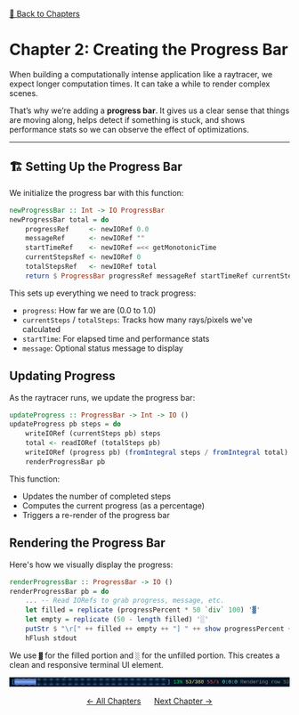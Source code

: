 [🔗 Back to Chapters](/README.md#-chapters)

# Chapter 2: Creating the Progress Bar

When building a computationally intense application like a raytracer, we expect longer computation times. It can take a while to render complex scenes.

That’s why we’re adding a **progress bar**. It gives us a clear sense that things are moving along, helps detect if something is stuck, and shows performance stats so we can observe the effect of optimizations.

---

## 🏗️ Setting Up the Progress Bar

We initialize the progress bar with this function:

```haskell
newProgressBar :: Int -> IO ProgressBar
newProgressBar total = do
    progressRef     <- newIORef 0.0
    messageRef      <- newIORef ""
    startTimeRef    <- newIORef =<< getMonotonicTime
    currentStepsRef <- newIORef 0
    totalStepsRef   <- newIORef total
    return $ ProgressBar progressRef messageRef startTimeRef currentStepsRef totalStepsRef
```

This sets up everything we need to track progress:

- `progress`: How far we are (0.0 to 1.0)
- `currentSteps` / `totalSteps`: Tracks how many rays/pixels we've calculated
- `startTime`: For elapsed time and performance stats
- `message`: Optional status message to display

## Updating Progress

As the raytracer runs, we update the progress bar:

```haskell
updateProgress :: ProgressBar -> Int -> IO ()
updateProgress pb steps = do
    writeIORef (currentSteps pb) steps
    total <- readIORef (totalSteps pb)
    writeIORef (progress pb) (fromIntegral steps / fromIntegral total)
    renderProgressBar pb
```

This function:

- Updates the number of completed steps
- Computes the current progress (as a percentage)
- Triggers a re-render of the progress bar

## Rendering the Progress Bar

Here's how we visually display the progress:

```haskell
renderProgressBar :: ProgressBar -> IO ()
renderProgressBar pb = do
    ... -- Read IORefs to grab progress, message, etc.
    let filled = replicate (progressPercent * 50 `div` 100) '▓'
    let empty = replicate (50 - length filled) '░'
    putStr $ "\r[" ++ filled ++ empty ++ "] " ++ show progressPercent ++ "% ..."
    hFlush stdout
```

We use `▓` for the filled portion and `░` for the unfilled portion. This creates a clean and responsive terminal UI element.

![Progress Bar at 13%](./media/02/progress_bar_13.png)

<div align="center">
  <a href="./01_image.md">← All Chapters</a>&nbsp;&nbsp;&nbsp;&nbsp;&nbsp;
  <a href="./03_vec3.md">Next Chapter →</a>
</div>
